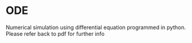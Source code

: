 # ODE
Numerical simulation using differential equation programmed in python. Please refer back to pdf for further info 
